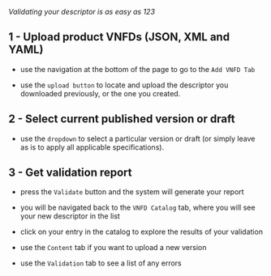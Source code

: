 
*Validating your descriptor is as easy as 123*

## 1 - Upload product VNFDs (JSON, XML and YAML)

- use the navigation at the bottom of the page to go to the `Add VNFD Tab`

- use the `upload button` to locate and upload the descriptor you downloaded previously, or the one you created.

## 2 - Select current published version or draft

- use the `dropdown` to select a particular version or draft (or simply leave as is to apply all applicable specifications).

## 3 - Get validation report

- press the `Validate` button and the system will generate your report

- you will be navigated back to the `VNFD Catalog` tab, where you will see your new descriptor in the list

- click on your entry in the catalog to explore the results of your validation

- use the `Content` tab if you want to upload a new version

- use the `Validation` tab to see a list of any errors

